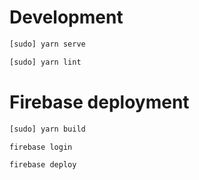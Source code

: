 # Development

```bash
[sudo] yarn serve
```

```bash
[sudo] yarn lint
```

# Firebase deployment

```bash
[sudo] yarn build
```

```bash
firebase login
```

```bash
firebase deploy
```
